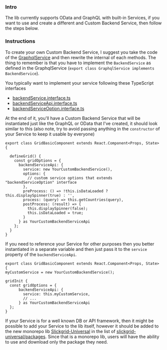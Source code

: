 ### Intro
The lib currently supports OData and GraphQL with built-in Services, if you want to use and create a different and Custom Backend Service, then follow the steps below.

### Instructions
To create your own Custom Backend Service, I suggest you take the code of the [GraphqlService](https://github.com/ghiscoding/slickgrid-universal/blob/master/packages/graphql/src/services/graphql.service.ts) and then rewrite the internal of each methods. The thing to remember is that you have to implement the `BackendService` as defined in the GraphqlService (`export class GraphqlService implements BackendService`).

You typically want to implement your service following these TypeScript interfaces
- [backendService.interface.ts](https://github.com/ghiscoding/slickgrid-universal/blob/master/packages/common/src/interfaces/backendService.interface.ts)
- [backendServiceApi.interface.ts](https://github.com/ghiscoding/slickgrid-universal/blob/master/packages/common/src/interfaces/backendServiceApi.interface.ts)
- [backendServiceOption.interface.ts](https://github.com/ghiscoding/slickgrid-universal/blob/master/packages/common/src/interfaces/backendServiceOption.interface.ts)

At the end of it, you'll have a Custom Backend Service that will be instantiated just like the GraphQL or OData that I've created, it should look similar to this (also note, try to avoid passing anything in the `constructor` of your Service to keep it usable by everyone)
```tsx
export class GridBasicComponent extends React.Component<Props, State> {

  defineGrid() {
    const gridOptions = {
      backendServiceApi: {
        service: new YourCustomBackendService(),
        options: {
          // custom service options that extends "backendServiceOption" interface
        },
        preProcess: () => !this.isDataLoaded ? this.displaySpinner(true) : '',
        process: (query) => this.getCountries(query),
        postProcess: (result) => {
          this.displaySpinner(false);
          this.isDataLoaded = true;
        }
      } as YourCustomBackendServiceApi
    };
  }
}
```

If you need to reference your Service for other purposes then you better instantiated in a separate variable and then just pass it to the `service` property of the `backendServiceApi`.
```tsx
export class GridBasicComponent extends React.Component<Props, State> {
myCustomService = new YourCustomBackendService();

gridInit {
  const gridOptions = {
      backendServiceApi: {
        service: this.myCustomService,
        // ...
      } as YourCustomBackendServiceApi
  };
}
```

If your Service is for a well known DB or API framework, then it might be possible to add your Service to the lib itself, however it should be added to the new monorepo lib [Slickgrid-Universal](https://github.com/ghiscoding/slickgrid-universal) in the list of [slickgrid-universal/packages](https://github.com/ghiscoding/slickgrid-universal/tree/master/packages). Since that is a monorepo lib, users will have the ability to use and download only the package they need.
